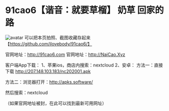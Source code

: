 # 91cao6【谐音：就要草榴】 奶草 回家的路

![avatar](https://f-droid.org/repo/icons-640/com.nextcloud.client.30090290.png)
可以把本页拍照、截图收藏存起来【https://github.com/ilovebody/91cao6/】

官网地址：http://91cao6.com
官网地址：http://NaiCao.Xyz

客户端App下载：
1、苹果ios，商店内搜索：nextcloud
2、安卓：
方法一：直接下载
http://207.148.103.183/nc202001.apk

方法二：浏览器打开：http://apks.software/

然后搜索：nextcloud

（如果官网地址被封，在此可以找到最新可用网址）
